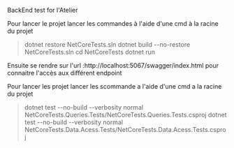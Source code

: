 BackEnd test for l'Atelier

Pour lancer le projet lancer les commandes à l'aide d'une cmd à la racine du projet  
> dotnet restore NetCoreTests.sln
> dotnet build --no-restore  NetCoreTests.sln
> cd NetCoreTests
> dotnet run

Ensuite se rendre sur l'url :http://localhost:5067/swagger/index.html pour connaitre l'accès aux différent endpoint

Pour lancer les projet lancer les scommande a l'aide d'une cmd a la racine du projet  
> dotnet test --no-build --verbosity normal NetCoreTests.Queries.Tests/NetCoreTests.Queries.Tests.csproj
> dotnet test --no-build --verbosity normal NetCoreTests.Data.Acess.Tests/NetCoreTests.Data.Acess.Tests.csproj

